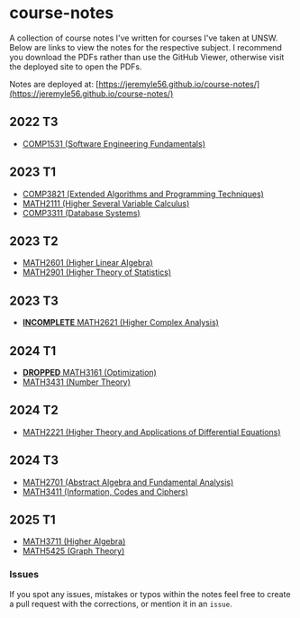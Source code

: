 # course-notes

A collection of course notes I've written for courses I've taken at UNSW. Below are links to view the notes for the respective subject. I recommend you download the PDFs rather than use the GitHub Viewer, otherwise visit the deployed site to open the PDFs.

Notes are deployed at: [https://jeremyle56.github.io/course-notes/](https://jeremyle56.github.io/course-notes/)

## 2022 T3

- [COMP1531 (Software Engineering Fundamentals)](./comp1531/COMP1531.pdf)

## 2023 T1

- [COMP3821 (Extended Algorithms and Programming Techniques)](./comp3821/comp3821.pdf)
- [MATH2111 (Higher Several Variable Calculus)](./math2111/MATH2111.pdf)
- [COMP3311 (Database Systems)](./comp3311/COMP3311.md)

## 2023 T2

- [MATH2601 (Higher Linear Algebra)](./math2601/math2601.pdf)
- [MATH2901 (Higher Theory of Statistics)](./math2901/math2901.pdf)

## 2023 T3

- [**INCOMPLETE** MATH2621 (Higher Complex Analysis)](./math2621/math2621.pdf)

## 2024 T1

- [**DROPPED** MATH3161 (Optimization)](./math3161/math3161.pdf)
- [MATH3431 (Number Theory)](./math3431/math3431.pdf)

## 2024 T2

- [MATH2221 (Higher Theory and Applications of Differential Equations)](./math2221/math2221.pdf)

## 2024 T3

- [MATH2701 (Abstract Algebra and Fundamental Analysis)](./math2701/math2701.pdf)
- [MATH3411 (Information, Codes and Ciphers)](./math3411/math3411.pdf)

## 2025 T1

- [MATH3711 (Higher Algebra)](./math3711/math3711.pdf)
- [MATH5425 (Graph Theory)](./math5425/math5425.pdf)

### Issues

If you spot any issues, mistakes or typos within the notes feel free to create a pull request with the corrections, or mention it in an `issue`.

